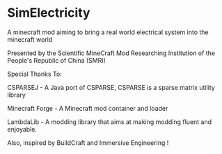 SimElectricity
==============
A minecraft mod aiming to bring a real world electrical system into the minecraft world

Presented by the Scientific MineCraft Mod Researching Institution of the People's Republic of China (SMRI)

Special Thanks To:

CSPARSEJ - A Java port of CSPARSE, CSPARSE is a sparse matrix utility library

Minecraft Forge - A Minecraft mod container and loader

LambdaLib - A modding library that aims at making modding fluent and enjoyable.

Also, inspired by BuildCraft and Immersive Engineering !